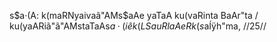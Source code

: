 s$a·(A: k(maRNyaivaã"AMs$aAe yaTaA ku(vaRinta BaAr"ta /
ku(yaARiã"ã"AMstaTaAs$a·(iêk(LSauRlaAeRk(s$aÍÿh"ma, //25//
